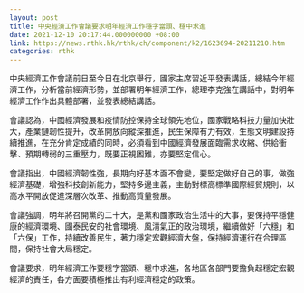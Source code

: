 ```yaml
---
layout: post
title: 中央經濟工作會議要求明年經濟工作穩字當頭、穩中求進
date: 2021-12-10 20:17:44.000000000 +08:00
link: https://news.rthk.hk/rthk/ch/component/k2/1623694-20211210.htm
categories: rthk
---
```


中央經濟工作會議前日至今日在北京舉行，國家主席習近平發表講話，總結今年經濟工作，分析當前經濟形勢，並部署明年經濟工作，總理李克強在講話中，對明年經濟工作作出具體部署，並發表總結講話。

會議認為，中國經濟發展和疫情防控保持全球領先地位，國家戰略科技力量加快壯大，產業鏈韌性提升，改革開放向縱深推進，民生保障有力有效，生態文明建設持續推進，在充分肯定成績的同時，必須看到中國經濟發展面臨需求收縮、供給衝擊、預期轉弱的三重壓力，既要正視困難，亦要堅定信心。

會議指出，中國經濟韌性強，長期向好基本面不會變，要堅定做好自己的事，做強經濟基礎，增強科技創新能力，堅持多邊主義，主動對標高標準國際經貿規則，以高水平開放促進深層次改革、推動高質量發展。

會議強調，明年將召開黨的二十大，是黨和國家政治生活中的大事，要保持平穩健康的經濟環境、國泰民安的社會環境、風清氣正的政治環境，繼續做好「六穩」和「六保」工作，持續改善民生，著力穩定宏觀經濟大盤，保持經濟運行在合理區間，保持社會大局穩定。

會議要求，明年經濟工作要穩字當頭、穩中求進，各地區各部門要擔負起穩定宏觀經濟的責任，各方面要積極推出有利經濟穩定的政策。
